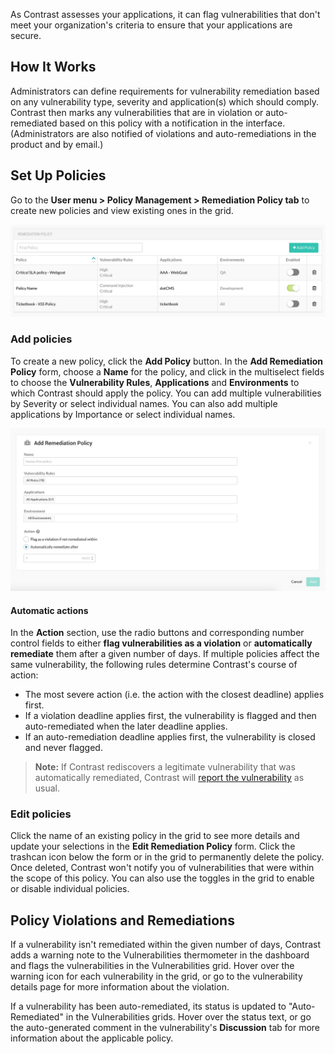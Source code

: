 <!--
title: "Remediation Policy"
description: "Overview of remediation policy"
tags: "Admin remediation policy management"
-->


As Contrast assesses your applications, it can flag vulnerabilities that don't meet your organization's criteria to ensure that your applications are secure.  

## How It Works 

Administrators can define requirements for vulnerability remediation based on any vulnerability type, severity and application(s) which should comply. Contrast then marks any vulnerabilities that are in violation or auto-remediated based on this policy with a notification in the interface. (Administrators are also notified of violations and auto-remediations in the product and by email.)

## Set Up Policies

Go to the **User menu > Policy Management > Remediation Policy tab** to create new policies and view existing ones in the grid.

<a href="assets/images/Remediation-policy.png" rel="lightbox" title="Remediation Policy grid"><img class="thumbnail" src="assets/images/Remediation-policy.png"/></a>

### Add policies 

To create a new policy, click the **Add Policy** button. In the **Add Remediation Policy** form, choose a **Name** for the policy, and click in the multiselect fields to choose the **Vulnerability Rules**, **Applications** and **Environments** to which Contrast should apply the policy. You can add multiple vulnerabilities by Severity or select individual names. You can also add multiple applications by Importance or select individual names. 

<a href="assets/images/Add-remediation-policy.png" rel="lightbox" title="Add Remediation Policy"><img class="thumbnail" src="assets/images/Add-remediation-policy.png"/></a>

#### Automatic actions

In the **Action** section, use the radio buttons and corresponding number control fields to either **flag vulnerabilities as a violation** or **automatically remediate** them after a given number of days. If multiple policies affect the same vulnerability, the following rules determine Contrast's course of action:

* The most severe action (i.e. the action with the closest deadline) applies first. 
* If a violation deadline applies first, the vulnerability is flagged and then auto-remediated when the later deadline applies. 
* If an auto-remediation deadline applies first, the vulnerability is closed and never flagged. 

> **Note:** If Contrast rediscovers a legitimate vulnerability that was automatically remediated, Contrast will [report the vulnerability](user-vulns.html#analyze) as usual. 

### Edit policies 

Click the name of an existing policy in the grid to see more details and update your selections in the **Edit Remediation Policy** form. Click the trashcan icon below the form or in the grid to permanently delete the policy. Once deleted, Contrast won't notify you of vulnerabilities that were within the scope of this policy. You can also use the toggles in the grid to enable or disable individual policies. 

## Policy Violations and Remediations 

If a vulnerability isn't remediated within the given number of days, Contrast adds a warning note to the Vulnerabilities thermometer in the dashboard and flags the vulnerabilities in the Vulnerabilities grid. Hover over the warning icon for each vulnerability in the grid, or go to the vulnerability details page for more information about the violation.

If a vulnerability has been auto-remediated, its status is updated to "Auto-Remediated" in the Vulnerabilities grids. Hover over the status text, or go the auto-generated comment in the vulnerability's **Discussion** tab for more information about the applicable policy. 

